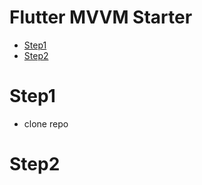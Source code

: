 # Flutter MVVM Starter

  - [Step1](#step1)
  - [Step2](#step2)



# Step1 
- clone repo 

# Step2





